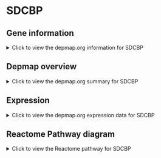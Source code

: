 <h1>SDCBP</h1>

<h2>Gene information</h2>
<details>
  <summary>Click to view the depmap.org information for SDCBP</summary>
  <p><a href="https://depmap.org/portal/gene/SDCBP?tab=about" target="_BLANK">Open page in a new tab...</a></p>
  <iframe src="https://depmap.org/portal/gene/SDCBP?tab=about" style="border:none;width:100%;height:800px"></iframe>
</details>

<h2>Depmap overview</h2>
<details>
  <summary>Click to view the depmap.org summary for SDCBP</summary>
  <p><a href="https://depmap.org/portal/gene/SDCBP?tab=overview" target="_BLANK">Open page in a new tab...</a></p>
  <iframe src="https://depmap.org/portal/gene/SDCBP?tab=overview" style="border:none;width:100%;height:800px"></iframe>
</details>

<h2>Expression</h2>
<details>
  <summary>Click to view the depmap.org expression data for SDCBP</summary>
  <p><a href="https://depmap.org/portal/gene/SDCBP?tab=characterization" target="_BLANK">Open page in a new tab...</a></p>
  <iframe src="https://depmap.org/portal/gene/SDCBP?tab=characterization" style="border:none;width:100%;height:800px"></iframe>
</details>



<h2>Reactome Pathway diagram</h2>
<details>
  <summary>Click to view the Reactome pathway for SDCBP</summary>
  <p><a href="https://reactome.org/PathwayBrowser/#/R-HSA-6798695" target="_BLANK">Open page in a new tab...</a></p>
  <p>Neutrophil degranulation</p>
<iframe src="https://reactome.org/PathwayBrowser/#/R-HSA-6798695" style="border:none;width:100%;height:800px"></iframe>
</details>



